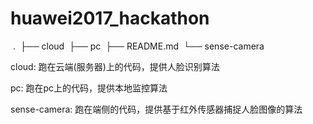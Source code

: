 # huawei2017_hackathon

 .
 ├── cloud
 ├── pc
 ├── README.md
 └── sense-camera

cloud: 跑在云端(服务器)上的代码，提供人脸识别算法

pc: 跑在pc上的代码，提供本地监控算法

sense-camera: 跑在端侧的代码，提供基于红外传感器捕捉人脸图像的算法
